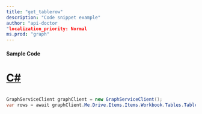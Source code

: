 ```yaml
---
title: "get_tablerow"
description: "Code snippet example" 
author: "api-doctor
"localization_priority: Normal
ms.prod: "graph"
--- 
```

#### Sample Code
# [C#](#tab/Csharp)

```C#

GraphServiceClient graphClient = new GraphServiceClient();
var rows = await graphClient.Me.Drive.Items.Items.Workbook.Tables.Tables.Rows.Rows.Request().GetAsync();

```